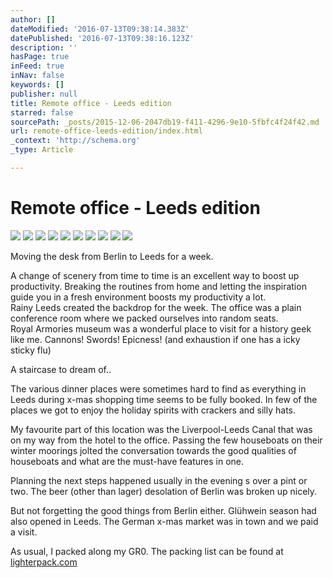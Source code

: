 ```yaml
---
author: []
dateModified: '2016-07-13T09:38:14.383Z'
datePublished: '2016-07-13T09:38:16.123Z'
description: ''
hasPage: true
inFeed: true
inNav: false
keywords: []
publisher: null
title: Remote office - Leeds edition
starred: false
sourcePath: _posts/2015-12-06-2047db19-f411-4296-9e10-5fbfc4f24f42.md
url: remote-office-leeds-edition/index.html
_context: 'http://schema.org'
_type: Article

---
```

# Remote office - Leeds edition
![](https://s3-us-west-2.amazonaws.com/the-grid-img/p/cb7daf636df871ce82c285c1bab95236ad4c525a.jpg)
![](https://s3-us-west-2.amazonaws.com/the-grid-img/p/6ac4c9305986aa87b0e35f2eeaec831455395031.jpg)
![](https://s3-us-west-2.amazonaws.com/the-grid-img/p/a9e89c001ca7206fff931dad923665cb473aba18.gif)
![](https://s3-us-west-2.amazonaws.com/the-grid-img/p/395a6a89421a55f1a23ce721694053ca4d1a75a8.jpg)
![](https://s3-us-west-2.amazonaws.com/the-grid-img/p/4517edd0ad622211610d0f4511175fafaf0a0c2e.jpg)
![](https://s3-us-west-2.amazonaws.com/the-grid-img/p/99213a68230a824e54c179c23572df72a4f120ca.jpg)
![](https://s3-us-west-2.amazonaws.com/the-grid-img/p/28e5dc47625963ee6108ad46455dae82471754f9.jpg)
![](https://s3-us-west-2.amazonaws.com/the-grid-img/p/42740014e9d3a3221c348943f78511ed22ebc034.jpg)
![](https://s3-us-west-2.amazonaws.com/the-grid-img/p/6f1c092ccee5be246343104450a783f35cd83a60.jpg)
![](https://s3-us-west-2.amazonaws.com/the-grid-img/p/066a93f85726924332bb2b82ca97a65a4a073d44.jpg)

Moving the desk from Berlin to Leeds for a week.

A change of scenery from time to time is an excellent way to boost up productivity. Breaking the routines from home and letting the inspiration guide you in a fresh environment boosts my productivity a lot.   
Rainy Leeds created the backdrop for the week. The office was a plain conference room where we packed ourselves into random seats.  
Royal Armories museum was a wonderful place to visit for a history geek like me. Cannons! Swords! Epicness! (and exhaustion if one has a icky sticky flu)

A staircase to dream of..

The various dinner places were sometimes hard to find as everything in Leeds during x-mas shopping time seems to be fully booked. In few of the places we got to enjoy the holiday spirits with crackers and silly hats.

My favourite part of this location was the Liverpool-Leeds Canal that was on my way from the hotel to the office. Passing the few houseboats on their winter moorings jolted the conversation towards the good qualities of houseboats and what are the must-have features in one.

Planning the next steps happened usually in the evening s over a pint or two. The beer (other than lager) desolation of Berlin was broken up nicely.

But not forgetting the good things from Berlin either. Glühwein season had also opened in Leeds. The German x-mas market was in town and we paid a visit.

As usual, I packed along my GR0\. The packing list can be found at [lighterpack.com][0]

[0]: http://lighterpack.com/r/1qq3v5